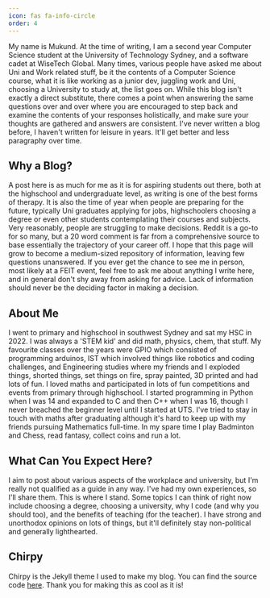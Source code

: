```yaml
---
icon: fas fa-info-circle
order: 4
---
```


My name is Mukund. At the time of writing, I am a second year Computer Science student at the University of Technology Sydney, and a software cadet at WiseTech Global. Many times, various people have asked me about Uni and Work related stuff, be it the contents of a Computer Science course, what it is like working as a junior dev, juggling work and Uni, choosing a University to study at, the list goes on. While this blog isn't exactly a direct substitute, there comes a point when answering the same questions over and over where you are encouraged to step back and examine the contents of your responses holistically, and make sure your thoughts are gathered and answers are consistent. I've never written a blog before, I haven't written for leisure in years. It'll get better and less paragraphy over time.

## Why a Blog?

A post here is as much for me as it is for aspiring students out there, both at the highschool and undergraduate level, as writing is one of the best forms of therapy. It is also the time of year when people are preparing for the future, typically Uni graduates applying for jobs, highschoolers choosing a degree or even other students contemplating their courses and subjects. Very reasonably, people are struggling to make decisions. Reddit is a go-to for so many, but a 20 word comment is far from a comprehensive source to base essentially the trajectory of your career off. I hope that this page will grow to become a medium-sized repository of information, leaving few questions unanswered. If you ever get the chance to see me in person, most likely at a FEIT event, feel free to ask me about anything I write here, and in general don't shy away from asking for advice. Lack of information should never be the deciding factor in making a decision.

## About Me

I went to primary and highschool in southwest Sydney and sat my HSC in 2022. I was always a 'STEM kid' and did math, physics, chem, that stuff. My favourite classes over the years were GPIO which consisted of programming arduinos, IST which involved things like robotics and coding challenges, and Engineering studies where my friends and I exploded things, shorted things, set things on fire, spray painted, 3D printed and had lots of fun. I loved maths and participated in lots of fun competitions and events from primary through highschool. I started programming in Python when I was 14 and expanded to C and then C++ when I was 16, though I never breached the beginner level until I started at UTS. I've tried to stay in touch with maths after graduating although it's hard to keep up with my friends pursuing Mathematics full-time. In my spare time I play Badminton and Chess, read fantasy, collect coins and run a lot.

## What Can You Expect Here?

I aim to post about various aspects of the workplace and university, but I'm really not qualified as a guide in any way. I've had my own experiences, so I'll share them. This is where I stand. Some topics I can think of right now include choosing a degree, choosing a university, why I code (and why you should too), and the benefits of teaching (for the teacher). I have strong and unorthodox opinions on lots of things, but it'll definitely stay non-political and generally lighthearted.

## Chirpy

Chirpy is the Jekyll theme I used to make my blog. You can find the source code [here](https://github.com/cotes2020/jekyll-theme-chirpy). Thank you for making this as cool as it is!